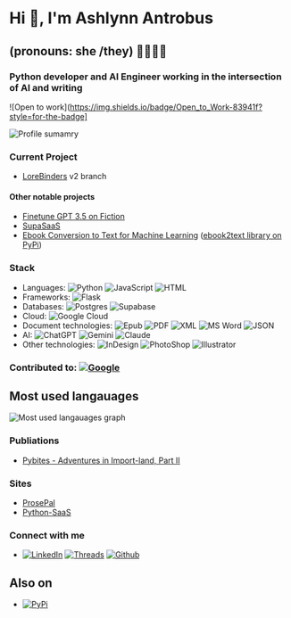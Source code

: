 # Hi 👋, I'm Ashlynn Antrobus

## (pronouns: she /they) 🏳️‍⚧️🏳️‍🌈

### Python developer and AI Engineer working in the intersection of AI and writing
![Open to work](https://img.shields.io/badge/Open_to_Work-83941f?style=for-the-badge]

![Profile sumamry](https://github-profile-summary-cards.vercel.app/api/cards/profile-details?username=ashrobertsdragon&theme=tokyonight)

### Current Project

- [LoreBinders](https://github.com/ashrobertsdragon/LoreBinders) v2 branch

#### Other notable projects

- [Finetune GPT 3.5 on Fiction](https://github.com/ashrobertsdragon/Finetune-GPT-3.5-for-Authors)
- [SupaSaaS](https://github.com/ashrobertsdragon/SupaSaaS)
- [Ebook Conversion to Text for Machine Learning](https://github.com/ashrobertsdragon/Ebook-conversion-to-Text-for-Machine-Learning) ([ebook2text library on PyPi](https://pypi.org/project/ebook2text/))

### Stack

- Languages: ![Python](https://img.shields.io/badge/Python-FFD43B?style=for-the-badge&logo=python&logoColor=blue) ![JavaScript](https://img.shields.io/badge/JavaScript-323330?style=for-the-badge&logo=javascript&logoColor=F7DF1E) ![HTML](https://img.shields.io/badge/HTML5-E34F26?style=for-the-badge&logo=html5&logoColor=white)
- Frameworks: ![Flask](https://img.shields.io/badge/Flask-000000?style=for-the-badge&logo=flask&logoColor=white)
- Databases: ![Postgres](https://img.shields.io/badge/PostgreSQL-316192?style=for-the-badge&logo=postgresql&logoColor=white) ![Supabase](https://img.shields.io/badge/Supabase-181818?style=for-the-badge&logo=supabase&logoColor=white)
- Cloud: ![Google Cloud](https://img.shields.io/badge/Google_Cloud-4285F4?style=for-the-badge&logo=google-cloud&logoColor=white)
- Document technologies: ![Epub](https://img.shields.io/badge/Epub-greeb.svg?style=for-the-badge&logo=epub&logoColor) ![PDF](https://img.shields.io/badge/PDF-EC1C24?style=for-the-badge&logo=adobeacrobatreader&logoColor=white) ![XML](https://img.shields.io/badge/XML-orange.svg?style=for-the-badge&logo=PDF&logoColor) ![MS Word](https://img.shields.io/badge/Microsoft_Word-2B579A?style=for-the-badge&logo=microsoft-word&logoColor=white) ![JSON](https://img.shields.io/badge/json-5E5C5C?style=for-the-badge&logo=json&logoColor=white)
- AI: ![ChatGPT](https://img.shields.io/badge/ChatGPT-74aa9c?style=for-the-badge&logo=openai&logoColor=white) ![Gemini](https://img.shields.io/badge/Gemini-8E75B2?style=for-the-badge&logo=googlebard&logoColor=fff) ![Claude](https://img.shields.io/badge/Anthropic-191919?style=for-the-badge&logo=Anthropic&logoColor=fff)
- Other technologies: ![InDesign](https://img.shields.io/badge/Adobe%20InDesign-FF3366?style=for-the-badge&logo=Adobe%20InDesign&logoColor=white) ![PhotoShop](https://img.shields.io/badge/Adobe%20Photoshop-31A8FF?style=for-the-badge&logo=Adobe%20Photoshop&logoColor=black) ![Illustrator](https://img.shields.io/badge/Adobe%20Illustrator-FF9A00?style=for-the-badge&logo=adobe%20illustrator&logoColor=white)

### Contributed to: [![Google](https://img.shields.io/badge/google-4285F4?style=for-the-badge&logo=google&logoColor=white)](https://github.com/google/pybadges/pull/45)

## Most used langauages

![Most used langauages graph](https://github-readme-stats.vercel.app/api/top-langs/?username=ashrobertsdragon&theme=tokyonight)

### Publiations

- [Pybites - Adventures in Import-land, Part II](https://pybit.es/articles/adventures-in-import-land-part-ii/)

### Sites

- [ProsePal](https://prosepal.io)
- [Python-SaaS](https://python-saas.com)

### Connect with me

- [![LinkedIn](https://img.shields.io/badge/LinkedIn-0077B5?style=for-the-badge&logo=linkedin&logoColor=white)](https://www.linkedin.com/in/ashlynnantrobus/) [![Threads](https://img.shields.io/badge/Threads-000000?style=for-the-badge&logo=Threads&logoColor=white)](https://www.threads.net/@ashdragoneer) [![Github](https://img.shields.io/badge/GitHub-100000?style=for-the-badge&logo=github&logoColor=white)](https://github.com/ashrobertsdragon)

## Also on

- [![PyPi](https://img.shields.io/badge/pypi-3775A9?style=for-the-badge&logo=pypi&logoColor=white)](https://pypi.org/user/prosepal/)
